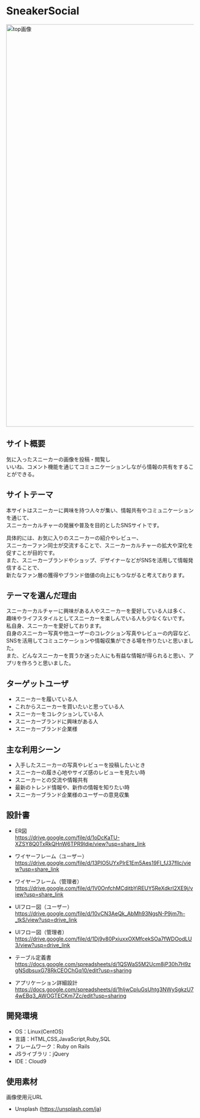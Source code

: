 # SneakerSocial

<img width="1081" alt="top画像" src="https://github.com/ttmmnn/SneakerSocial/assets/124642000/fc2ddd82-459a-42f3-8233-196f27a96bae">

## サイト概要
気に入ったスニーカーの画像を投稿・閲覧し<br>
いいね、コメント機能を通じてコミュニケーションしながら情報の共有をすることができる。

## サイトテーマ
本サイトはスニーカーに興味を持つ人々が集い、情報共有やコミュニケーションを通じて、<br>
スニーカーカルチャーの発展や普及を目的としたSNSサイトです。<br>

具体的には、お気に入りのスニーカーの紹介やレビュー、<br>
スニーカーファン同士が交流することで、スニーカーカルチャーの拡大や深化を促すことが目的です。<br>
また、スニーカーブランドやショップ、デザイナーなどがSNSを活用して情報発信することで、<br>
新たなファン層の獲得やブランド価値の向上にもつながると考えております。<br>

## テーマを選んだ理由
スニーカーカルチャーに興味がある人やスニーカーを愛好している人は多く、<br>
趣味やライフスタイルとしてスニーカーを楽しんでいる人も少なくないです。<br>
私自身、スニーカーを愛好しております。<br>
自身のスニーカー写真や他ユーザーのコレクション写真やレビューの内容など、<br>
SNSを活用してコミュニケーションや情報収集ができる場を作りたいと思いました。<br>
また、どんなスニーカーを買うか迷った人にも有益な情報が得られると思い、アプリを作ろうと思いました。<br>


## ターゲットユーザ
- スニーカーを履いている人
- これからスニーカーを買いたいと思っている人
- スニーカーをコレクションしている人
- スニーカーブランドに興味がある人
- スニーカーブランド企業様

## 主な利用シーン
- 入手したスニーカーの写真やレビューを投稿したいとき
- スニーカーの履き心地やサイズ感のレビューを見たい時
- スニーカーとの交流や情報共有
- 最新のトレンド情報や、新作の情報を知りたい時
- スニーカーブランド企業様のユーザーの意見収集


## 設計書
- ER図<br>
https://drive.google.com/file/d/1oDcKaTU-XZSY8Q0TxRkQHnW6TPR9ldie/view?usp=share_link

- ワイヤーフレーム（ユーザー）<br>
https://drive.google.com/file/d/13PlO5UYxPIrE1Em5Aes19FI_fJ37fllc/view?usp=share_link
- ワイヤーフレーム（管理者）<br>
https://drive.google.com/file/d/1V0OnfchMCditbYiREUY5ReXdkrl2XE9j/view?usp=share_link

- UIフロー図（ユーザー）
https://drive.google.com/file/d/10vCN3AeQk_AbMh93NgsN-P9jm7h-_tkS/view?usp=drive_link
- UIフロー図（管理者）
https://drive.google.com/file/d/1Dj9v80PxiuxxOXMfcekSOa7fWDOodLU3/view?usp=drive_link

- テーブル定義書
https://docs.google.com/spreadsheets/d/1QSWaS5M2Ucm8jP30h7H9zgNSdbsuxG78RkCEOChGq10/edit?usp=sharing

- アプリケーション詳細設計
https://docs.google.com/spreadsheets/d/1hljwCpluGsUhtg3NWySgkzU74wEBq3_AWOGTECKm7Zc/edit?usp=sharing

## 開発環境
- OS：Linux(CentOS)
- 言語：HTML,CSS,JavaScript,Ruby,SQL
- フレームワーク：Ruby on Rails
- JSライブラリ：jQuery
- IDE：Cloud9

## 使用素材
画像使用元URL
- Unsplash (https://unsplash.com/ja)